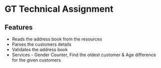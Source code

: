 # GT Technical Assignment

<h2>Features</h2>

- Reads the address book from the resources
-  Parses the customers details
- Validates the address book 
- Services - Gender Counter, Find the oldest customer & Age difference for the given customers
